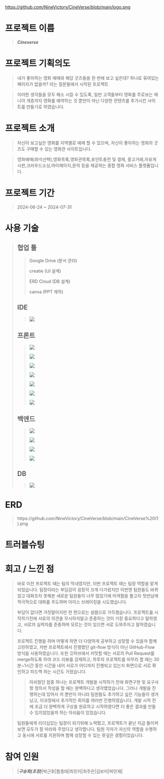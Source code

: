 https://github.com/NineVictory/CineVerse/blob/main/logo.png
# 프로젝트 이름
> ***Cineverse***
> 
# 프로젝트 기획의도
> 내가 좋아하는 영화 예매와 해당 굿즈들을 한 번에 보고 싶은데?
> 하나로 묶여있는 페이지가 없을까? 라는 질문들에서 시작된 프로젝트

> 이러한 생각들을 모두 해소 시킬 수 있도록,  일반 고객들부터 영화를 주로보는 매니아 개층까지 영화를 예약하는 것 뿐만이 아닌 다양한 컨텐츠를 추가시킨 사이트를 만들기로 하였습니다.
# 프로젝트 소개
> 자신이 보고싶은 영화를 지역별로 예매 할 수 있으며, 자신이 좋아하는 영화의 굿즈도 구매할 수 있는 영화관 사이트입니다.

> 영화예매(좌석선택),영화목록,영화관목록,포인트충전 및 결제, 중고거래,자유게시판,크라우드소싱,마이페이지,문의 등을 제공하는 종합 영화 서비스 플랫폼입니다. 
# 프로젝트 기간
> 2024-06-24 ~ 2024-07-31
>



# 사용 기술
> ## 협업 툴
 >> Google Drive (문서 관리)
> > 
 >> creatie (UI 설계)
> > 
 >> ERD Cloud (DB 설계)
> >
> > canva (PPT 제작)
>## IDE
 >> <img src="https://img.shields.io/badge/Eclipse-2C2255?style=for-the-badge&logo=eclipse&logoColor=white">
> > 
>## 프론트
 >> <img src="https://img.shields.io/badge/html5-E34F26?style=for-the-badge&logo=html5&logoColor=white"><br>
> > 
 >> <img src="https://img.shields.io/badge/css-1572B6?style=for-the-badge&logo=css3&logoColor=white"><br>
> > 
 >> <img src="https://img.shields.io/badge/javascript-F7DF1E?style=for-the-badge&logo=javascript&logoColor=black"><br>
> >
 >> <img src="https://img.shields.io/badge/Bootstrap-563D7C?style=for-the-badge&logo=bootstrap&logoColor=white"><br>
> >
 >> <img src="https://img.shields.io/badge/jQuery-0769AD?style=for-the-badge&logo=jquery&logoColor=white"><br>
> >
 >> <img src="https://img.shields.io/badge/Ajax-0c0d0c?style=for-the-badge&logo=Ajax&logoColor=white"><br>
> > 
 >> <img src="https://img.shields.io/badge/JSP-0c0d0c?style=for-the-badge&logo=JSP&logoColor=white"><br>
> >
>## 백엔드
 >> <img src="https://img.shields.io/badge/Java-ED8B00?style=for-the-badge&logo=openjdk&logoColor=white"/><br>
> >
 >> <img src="https://img.shields.io/badge/SpringBoot-6DB33F?style=for-the-badge&logo=springboot&logoColor=white"/><br>
> >
 >> <img src="https://img.shields.io/badge/MVC-0c0d0c?style=for-the-badge&logo=MVC&logoColor=white"><br>
> >
 >> <img src="https://img.shields.io/badge/WebSocket-0c0d0c?style=for-the-badge&logo=WebSocket&logoColor=white"><br>
> > 
>## DB
 >><img src="https://img.shields.io/badge/Oracle-F80000?style=for-the-badge&logo=oracle&logoColor=white"> 
> >

# ERD
>
> <div>
>    https://github.com/NineVictory/CineVerse/blob/main/CineVerse%20(1).png
> </div>

# 트러블슈팅


# 회고 / 느낀 점
> 바로 이전 프로젝트 때는 팀의 막내였지만, 이번 프로젝트 때는 팀장 역할을 맡게 되었습니다. 팀장이라는 부담감이 굉장히 크게 다가왔지만
> 이번엔 팀원들도 바뀌었고 대화조차 못해본 새로운 팀원들이 너무 많았기에 어색함을 풀고자 첫만남에 적극적으로 대화를 주도하며 아이스 브레이킹을 시도했습니다.
> 
> 부담이 없다면 거짓말이지만 한 편으로는 설렘으로 가득했습니다. 프로젝트를 시작하기전에 서로의 의견을 무시하지말고 존중하는 것이 가장 중요하다고 말하였고, 서로의 실력차를 존중하며 모르는 것이 있으면 서로 도와주자고 말하였습니다.
> 
> 프로젝트 진행을 하며 어떻게 하면 더 다양하게 공부하고 성장할 수 있을까 함께 고민하였고, 저번 프로젝트에서 진행했던 git-flow 방식이 아닌 GitHub-Flow 방식을 사용하였습니다.
> 또한 깃허브에서 커밋할 때는 서로의 Pull Request를 merge하도록 하여 코드 리뷰를 강제하고, 하루의 프로젝트를 마무리 할 때는 30분~1시간 동안 시간을 내어 서로가 어디까지 진행되고 있는지 화면으로 서로 확인하고 피드백 하는 시간도 가졌습니다.
>
> > 아쉬웠던 점중 하나는 프로젝트 개발을 시작하기 전에 화면구현 및 요구사항 정의서 작성을 할 때는 완벽하다고 생각했었습니다.
> 그러나 개발을 진행하는데 있어서 저 뿐만이 아니라 팀원들도 추가하고 싶은 기능들이 생겨났고, 이과정에서 추가적인 회의를 여러번 진행하였습니다.
> 개발 시작 전에 조금 더 완벽하게 구상을 완료하고 시작하였다면 더 좋은 결과를 만들 수 있지않았을까 하는 아쉬움이 있었습니다.
> 
> 팀원들에게 리더십있는 팀장이 되기위해 노력했고, 프로젝트가 끝난 지금 돌이켜보면 모두가 잘 따라와 주었다고 생각합니다.
> 팀원 각자가 자신의 역할을 수행하고 동시에 서로를 지원하며 함께 성장할 수 있는 뜻깊은 경험이었습니다.



> 



# 참여 인원
> |***구승회(조장)***|박근휘|함종태|최민지|최주은|김보미|박민재|
